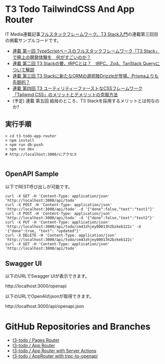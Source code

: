 # T3 Todo TailwindCSS And App Router

IT Media連載記事[フルスタックフレームワーク、T3 Stack入門](https://atmarkit.itmedia.co.jp/ait/series/34783/)の連載第三回目の掲載サンプルコードです。

- [連載 第一回 TypeScriptベースのフルスタックフレームワーク「T3 Stack」で極上の開発体験を　何がすごいのか？](https://atmarkit.itmedia.co.jp/ait/articles/2304/28/news207.html)
- [連載 第二回 T3 Stackの要、tRPCとは？　tRPC、Zod、TanStack Queryについて解説](https://atmarkit.itmedia.co.jp/ait/articles/2307/03/news012.html)
- [連載 第三回 T3 Stackに新たなORMの選択肢Drizzleが登場、Prismaよりも先鋭的？](https://atmarkit.itmedia.co.jp/ait/articles/2312/07/news007.html)
- [連載 第四回 T3 ユーティリティーファーストなCSSフレームワーク「Tailwind CSS」のメリットとデメリットの克服方法](https://atmarkit.itmedia.co.jp/ait/articles/2312/07/news011.html)
- (予定) 連載 第五回 結局のところ、T3 Stackを採用するメリットとは何なのか?

## 実行手順

```
> cd t3-todo-app-router
> npm install
> npm run db:push
> npm run dev
# http://localhost:3000/にアクセス


```

## OpenAPI Sample

以下でREST呼び出しが可能です。

```
curl -X GET -H 'Content-Type: application/json' 'http://localhost:3000/api/todo'
curl -X POST -H 'Content-Type: application/json' 'http://localhost:3000/api/todo' -d '{"done":false,"text":"test1"}'
curl -X POST -H 'Content-Type: application/json' 'http://localhost:3000/api/todo' -d '{"done":false,"text":"test2"}'
curl -X PUT -H 'Content-Type: application/json' 'http://localhost:3000/api/todo/cm43zhjey00013h2bzkeb122c' -d '{"done":true, "text": "updated"}'
curl -X DELETE -H 'Content-Type: application/json' 'http://localhost:3000/api/todo/cm43zhjey00013h2bzkeb122c'
curl -X GET -H 'Content-Type: application/json' 'http://localhost:3000/api/todo'
```

##  Swagger UI

以下のURLでSwagger UIが表示できます。

http://localhost:3000/openapi

以下のURLでOpenAIのjsonが取得できます。

http://localhost:3000/api/openapi.json


# GitHub Repositories and Branches

- [t3-todo / Pages Router](https://github.com/uehaj/t3-todo)
- [t3-todo / App Router](https://github.com/uehaj/t3-todo-app-router)
- [t3-todo / App Router with Server Actions](https://github.com/uehaj/t3-todo-app-router/tree/server_actions)
- [t3-todo / AppRouter with trpc-to-openapi](https://github.com/uehaj/t3-todo-app-router/tree/trpc-to-openapi)
